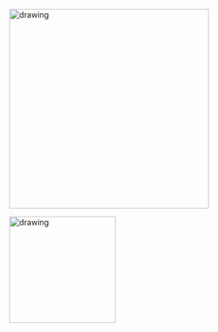 <a href="https://rudji.com"><img src="https://rudji.com/img/rudji_games_logo_header_black.svg" alt="drawing" width="360"/></a>

<a href="https://rudji.com"><img src="https://rudji.com/img/imagus.jpg" alt="drawing" height="192"/></a>

